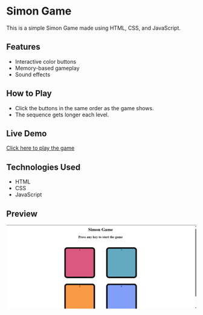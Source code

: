 # Simon Game

This is a simple Simon Game made using HTML, CSS, and JavaScript.

## Features
- Interactive color buttons
- Memory-based gameplay
- Sound effects

## How to Play
- Click the buttons in the same order as the game shows.
- The sequence gets longer each level.

## Live Demo
[Click here to play the game](https://moinkhan.github.io)

## Technologies Used
- HTML
- CSS
- JavaScript

## Preview
![Screenshot](screenshot/screenshot.png)

